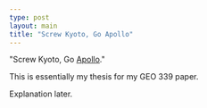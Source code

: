 ```yaml
---
type: post
layout: main
title: "Screw Kyoto, Go Apollo"
---
```

"Screw Kyoto, Go [Apollo](http://www.apolloalliance.org/)."

  
This is essentially my thesis for my GEO 339 paper.

  
Explanation later.

